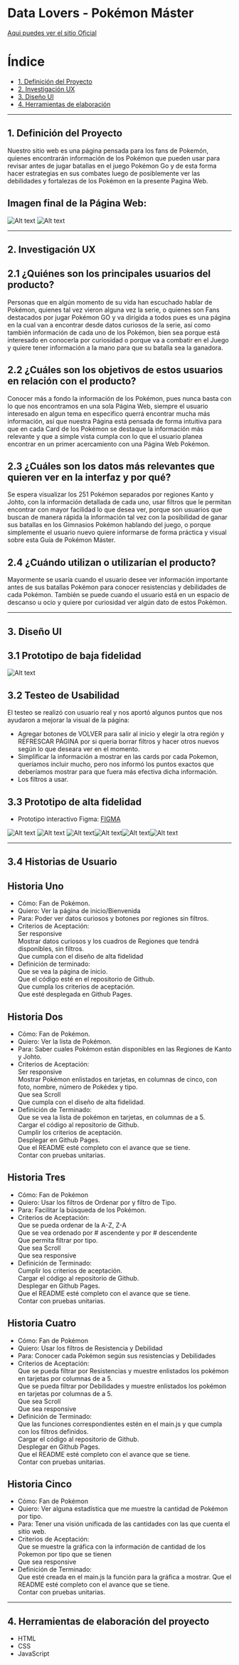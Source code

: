 # Data Lovers - Pokémon Máster

[Aqui puedes ver el sitio Oficial](https://pq2505.github.io/DEV002-data-lovers/src/index.html)


# Índice

* [1. Definición del Proyecto](#1-definicion-del-proyecto)
* [2. Investigación UX](#2-investigación-ux)
* [3. Diseño UI](#3-diseño-ui)
* [4. Herramientas de elaboración](#4-herramientas-de-elaboracion)

***

## 1. Definición del Proyecto

Nuestro sitio web es una página pensada para los fans de Pokemón, quienes encontrarán información de los Pokémon que pueden usar para revisar antes de jugar batallas en el juego Pokémon Go y de esta forma hacer estrategias en sus combates luego de posiblemente ver las debilidades y fortalezas de los Pokémon en la presente Pagina Web.

## Imagen final de la Página Web:

![Alt text](src/data/pokemon/Imagenes/Final1.png)
![Alt text](src/data/pokemon/Imagenes/Final2.png)

***

## 2. Investigación UX

## 2.1 ¿Quiénes son los principales usuarios del producto?

Personas que en algún momento de su vida han escuchado hablar de Pokémon, quienes tal vez vieron alguna vez la serie, o quienes son Fans destacados por jugar Pokémon GO y va dirigida a todos pues es una página en la cual van a encontrar desde datos curiosos de la serie, así como también información de cada uno de los Pokémon, bien sea porque está interesado en conocerla por curiosidad o porque va a combatir en el Juego y quiere tener información a la mano para que su batalla sea la ganadora.


## 2.2 ¿Cuáles son los objetivos de estos usuarios en relación con el producto?

Conocer más a fondo la información de los Pokémon, pues nunca basta con lo que nos encontramos en una sola Página Web, siempre el usuario interesado en algun tema en especifico querrá encontrar mucha más información, así que nuestra Página está pensada de forma intuitiva para que en cada Card de los Pokémon se destaque la información más relevante y que a simple vista cumpla con lo que el usuario planea encontrar en un primer acercamiento con una Página Web Pokémon.


## 2.3 ¿Cuáles son los datos más relevantes que quieren ver en la interfaz y por qué?

Se espera visualizar los 251 Pokémon separados por regiones Kanto y Johto, con la información detallada de cada uno, usar filtros que le permitan encontrar con mayor facilidad lo que desea ver, porque son usuarios que buscan de manera rápida la información tal vez con la posibilidad de ganar sus batallas en los Gimnasios Pokémon hablando del juego, o porque simplemente el usuario nuevo quiere informarse de forma práctica y visual sobre esta Guía de Pokémon Máster.


## 2.4 ¿Cuándo utilizan o utilizarían el producto?

Mayormente se usaría cuando el usuario desee ver información importante antes de sus batallas Pokémon para conocer resistencias y debilidades de cada Pokémon. También se puede cuando el usuario está en un espacio de descanso u ocio y quiere por curiosidad ver algún dato de estos Pokémon.

***
## 3. Diseño UI
## 3.1 Prototipo de baja fidelidad
![Alt text](src/data/pokemon/Imagenes/Prototipo_baja_fidelidad.jpeg)

## 3.2 Testeo de Usabilidad
El testeo se realizó con usuario real y nos aportó algunos puntos que nos ayudaron a mejorar la visual de la página:

* Agregar botones de VOLVER para salir al inicio y elegir la otra región y REFRESCAR PÁGINA por si queria borrar filtros y hacer otros nuevos según lo que deseara ver en el momento.
* Simplificar la información a mostrar en las cards por cada Pokemon, queríamos incluir mucho, pero nos informó los puntos exactos que deberíamos mostrar para que fuera más efectiva dicha información.
* Los filtros a usar.

## 3.3  Prototipo de alta fidelidad

* Prototipo interactivo Figma: 
[FIGMA](https://www.figma.com/proto/EFCeqo3mXe1ESkwiGB4WnC/Untitled?node-id=1%3A2&starting-point-node-id=1%3A2)

![Alt text](src/data/pokemon/Imagenes/Figma1.jpg)
![Alt text](src/data/pokemon/Imagenes/Figma2.png)
![Alt text](src/data/pokemon/Imagenes/Filtros1.png)![Alt text](src/data/pokemon/Imagenes/Filtros2.png)![Alt text](src/data/pokemon/Imagenes/Filtros3.png)![Alt text](src/data/pokemon/Imagenes/Filtros4.png)
***
## 3.4 Historias de Usuario

## Historia Uno

* Cómo: Fan de Pokémon.
* Quiero: Ver la página de inicio/Bienvenida
* Para: Poder ver datos curiosos y botones por regiones sin filtros.
* Criterios de Aceptación:<br>
Ser responsive<br>
Mostrar datos curiosos y los cuadros de Regiones que tendrá disponibles, sin filtros.<br>
Que cumpla con el diseño de alta fidelidad
* Definición de terminado:<br>
Que se vea la página de inicio.<br>
Que el código esté en el repositorio de Github.<br>
Que cumpla los criterios de aceptación.<br>
Que esté desplegada en Github Pages.<br>

## Historia Dos

* Cómo: Fan de Pokémon.
* Quiero: Ver la lista de Pokémon.
* Para: Saber cuales Pokémon están disponibles en las Regiones de Kanto y Johto.
* Criterios de Aceptación:<br>
Ser responsive<br>
Mostrar Pokémon enlistados en tarjetas, en columnas de cinco, con foto, nombre, número de Pokédex y tipo.<br>
Que sea Scroll<br>
Que cumpla con el diseño de alta fidelidad.<br>
* Definición de Terminado:<br>
Que se vea la lista de pokémon en tarjetas, en columnas de a 5.<br>
Cargar el código al repositorio de Github.<br>
Cumplir los criterios de aceptación.<br>
Desplegar en Github Pages.<br>
Que el README esté completo con el avance que se tiene.<br>
Contar con pruebas unitarias.<br>

## Historia Tres

* Cómo: Fan de Pokémon
* Quiero: Usar los filtros de Ordenar por y filtro de Tipo.
* Para: Facilitar la búsqueda de los Pokémon.
* Criterios de Aceptación:<br>
Que se pueda ordenar de la A-Z, Z-A<br>
Que se vea ordenado por # ascendente y por # descendente <br>
Que permita filtrar por tipo.<br>
Que sea Scroll<br>
Que sea responsive<br>
* Definición de Terminado:<br>
Cumplir los criterios de aceptación.<br>
Cargar el código al repositorio de Github.<br>
Desplegar en Github Pages.<br>
Que el README esté completo con el avance que se tiene.<br>
Contar con pruebas unitarias.<br>

## Historia Cuatro

* Cómo: Fan de Pokémon 
* Quiero: Usar los filtros de Resistencia y Debilidad
* Para: Conocer cada Pokémon según sus resistencias y Debilidades
* Criterios de Aceptación:<br>
Que se pueda filtrar por Resistencias y muestre enlistados los pokémon en tarjetas por columnas de a 5.<br>
Que se pueda filtrar por Debilidades y muestre enlistados los pokémon en tarjetas por columnas de a 5.<br>
Que sea Scroll<br>
Que sea responsive<br>
* Definición de Terminado:<br>
Que las funciones correspondientes estén en el main.js y que cumpla con los filtros definidos. <br>
Cargar el código al repositorio de Github.<br>
Desplegar en Github Pages.<br>
Que el README esté completo con el avance que se tiene.<br>
Contar con pruebas unitarias.<br>

## Historia Cinco

* Cómo: Fan de Pokémon 
* Quiero: Ver alguna estadística que me muestre la cantidad de Pokémon por tipo. 
* Para: Tener una visión unificada de las cantidades con las que cuenta el sitio web.
* Criterios de Aceptación:<br>
Que se muestre la gráfica con la información de cantidad de los Pokemon por tipo que se tienen <br>
Que sea responsive<br>
* Definición de Terminado:<br>
Que esté creada en el main.js la función para la gráfica a mostrar.
Que el README esté completo con el avance que se tiene.<br>
Contar con pruebas unitarias.

***
## 4. Herramientas de elaboración del proyecto
* HTML
* CSS
* JavaScript